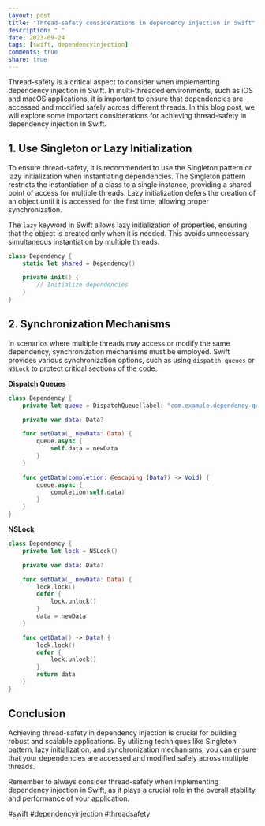 ```yaml
---
layout: post
title: "Thread-safety considerations in dependency injection in Swift"
description: " "
date: 2023-09-24
tags: [swift, dependencyinjection]
comments: true
share: true
---
```


Thread-safety is a critical aspect to consider when implementing dependency injection in Swift. In multi-threaded environments, such as iOS and macOS applications, it is important to ensure that dependencies are accessed and modified safely across different threads. In this blog post, we will explore some important considerations for achieving thread-safety in dependency injection in Swift.

## 1. Use Singleton or Lazy Initialization

To ensure thread-safety, it is recommended to use the Singleton pattern or lazy initialization when instantiating dependencies. The Singleton pattern restricts the instantiation of a class to a single instance, providing a shared point of access for multiple threads. Lazy initialization defers the creation of an object until it is accessed for the first time, allowing proper synchronization.

The `lazy` keyword in Swift allows lazy initialization of properties, ensuring that the object is created only when it is needed. This avoids unnecessary simultaneous instantiation by multiple threads.

```swift
class Dependency {
    static let shared = Dependency()

    private init() {
        // Initialize dependencies
    }
}
```

## 2. Synchronization Mechanisms

In scenarios where multiple threads may access or modify the same dependency, synchronization mechanisms must be employed. Swift provides various synchronization options, such as using `dispatch queues` or `NSLock` to protect critical sections of the code.

**Dispatch Queues**

```swift
class Dependency {
    private let queue = DispatchQueue(label: "com.example.dependency-queue")

    private var data: Data?

    func setData(_ newData: Data) {
        queue.async {
            self.data = newData
        }
    }

    func getData(completion: @escaping (Data?) -> Void) {
        queue.async {
            completion(self.data)
        }
    }
}
```

**NSLock**

```swift
class Dependency {
    private let lock = NSLock()

    private var data: Data?

    func setData(_ newData: Data) {
        lock.lock()
        defer {
            lock.unlock()
        }
        data = newData
    }

    func getData() -> Data? {
        lock.lock()
        defer {
            lock.unlock()
        }
        return data
    }
}
```

## Conclusion

Achieving thread-safety in dependency injection is crucial for building robust and scalable applications. By utilizing techniques like Singleton pattern, lazy initialization, and synchronization mechanisms, you can ensure that your dependencies are accessed and modified safely across multiple threads.

Remember to always consider thread-safety when implementing dependency injection in Swift, as it plays a crucial role in the overall stability and performance of your application.

#swift #dependencyinjection #threadsafety